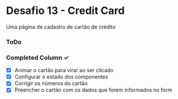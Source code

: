 # Desafio 13 - Credit Card

Uma página de cadastro de cartão de crédito

### ToDo

### Completed Column ✓

- [x] Animar o cartão para virar ao ser clicado
- [x] Configurar o estado dos componentes
- [x] Corrigir os números do cartão
- [x] Preencher o cartão com os dados que forem informados no form
